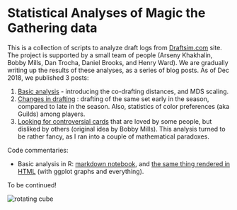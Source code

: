 Statistical Analyses of Magic the Gathering data
========================================

This is a collection of scripts to analyze draft logs from [Draftsim.com](http://draftsim.com) site. The project is supported by a small team of people (Arseny Khakhalin, Bobby Mills, Dan Trocha, Daniel Brooks, and Henry Ward). We are gradually writing up the results of these analyses, as a series of blog posts. As of Dec 2018, we published 3 posts:

1. [Basic analysis](https://draftsim.com/blog/draft-data-analysis/) - introducing the co-drafting distances, and MDS scaling.
2. [Changes in drafting](https://draftsim.com/blog/m19-format-evolution/) : drafting of the same set early in the season, compared to late  in the season. Also, statistics of color preferences (aka Guilds) among players.
3. [Looking for controversial cards](https://draftsim.com/blog/guilds-of-ravnica-first-look/) that are loved by some people, but disliked by others (original idea by Bobby Mills). This analysis turned to be rather fancy, as I ran into a couple of mathematical paradoxes.

Code commentaries:

* Basic analysis in R: [markdown notebook](Arseny/writeup_intro.Rmd), and [the same thing rendered in HTML](http://htmlpreview.github.io/?https://github.com/khakhalin/MTG/blob/master/Arseny/writeup_intro.nb.html) (with ggplot graphs and everything).

To be continued!

![rotating cube](https://draftsim.com/blog/wp-content/uploads/2018/08/rotating-m19-cube.gif)
